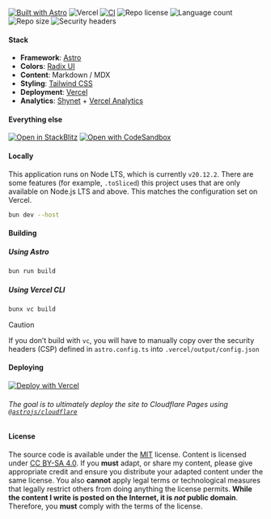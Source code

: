 [![Built with Astro](https://astro.badg.es/v2/built-with-astro/tiny.svg)](https://astro.build)
![Vercel](https://img.shields.io/github/deployments/yeskunall/www/production?logo=vercel&logoColor=white&label=Vercel)
[![CI](https://github.com/yeskunall/www/actions/workflows/ci.yml/badge.svg?branch=main)](https://github.com/yeskunall/www/actions/workflows/ci.yml)
![Repo license](https://img.shields.io/github/license/yeskunall/www)
![Language count](https://img.shields.io/github/languages/count/yeskunall/www)
![Repo size](https://img.shields.io/github/repo-size/yeskunall/www)
![Security headers](https://img.shields.io/badge/securityheaders.com-A-%2300A000)

#### Stack

- **Framework**: [Astro](https://astro.build/)
- **Colors**: [Radix UI](https://www.radix-ui.com/colors/)
- **Content**: Markdown / MDX
- **Styling**: [Tailwind CSS](https://tailwindcss.com/)
- **Deployment**: [Vercel](https://vercel.com/docs/deployments/overview)
- **Analytics**: [Shynet](https://github.com/milesmcc/shynet) +
  [Vercel Analytics](https://vercel.com/analytics)

#### Everything else

[![Open in StackBlitz](https://developer.stackblitz.com/img/open_in_stackblitz.svg)](https://stackblitz.com/github/yeskunall/www/tree/latest/)
[![Open with CodeSandbox](https://assets.codesandbox.io/github/button-edit-lime.svg)](https://codesandbox.io/p/sandbox/github/yeskunall/www/tree/latest/)

#### Locally

This application runs on Node LTS, which is currently `v20.12.2`. There are some
features (for example, `.toSliced`) this project uses that are only available on
Node.js LTS and above. This matches the configuration set on Vercel.

```sh
bun dev --host
```

#### Building

##### Using Astro

```sh
bun run build
```

##### Using Vercel CLI

```sh
bunx vc build
```

<!-- prettier-ignore -->
> [!CAUTION]
> If you don’t build with `vc`, you will have to manually copy over the security headers (CSP) defined in `astro.config.ts` into `.vercel/output/config.json`

#### Deploying

[![Deploy with Vercel](https://vercel.com/button)](https://vercel.com/new/git/external?repository-url=https%3A%2F%2Fgithub.com%2Fyeskunall%2Fwww)

###### The goal is to ultimately deploy the site to Cloudflare Pages using [`@astrojs/cloudflare`](https://docs.astro.build/en/guides/integrations-guide/cloudflare)

#### License

The source code is available under the [MIT](./license.md) license. Content is
licensed under [CC BY-SA 4.0](https://creativecommons.org/licenses/by-sa/4.0/).
If you **must** adapt, or share my content, please give appropriate credit and
ensure you distribute your adapted content under the same license. You also
**cannot** apply legal terms or technological measures that legally restrict
others from doing anything the license permits. **While the content I write is
posted on the Internet, it is _not_ public domain**. Therefore, you **must**
comply with the terms of the license.
